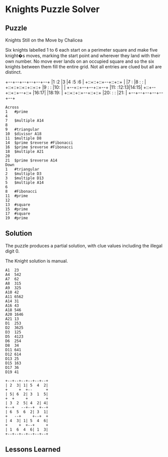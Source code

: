 # Knights Puzzle Solver

## Puzzle

Knights Still on the Move by Chalicea

Six knights labelled 1 to 6 each start on a perimeter square and make five knight�s moves, marking  the start point and  wherever they land with their own number. No move ever lands on an occupied square and so the six knights between them fill the entire grid. Not all entries are clued but all are distinct.

+--+--+--+--+--+--+
|1 :2 |3 |4 :5 :6 |
+::+::+::+--+::+::+
|  |7 :  |8 :  :  |
+::+::+::+::+::+::+
|9 :  :  |10:  |  |
+--+::+--+--+::+--+
|11:  :12:13|14:15|
+::+--+::+::+--+::+
|16:17|  |18:19:  |
+::+::+::+--+::+::+
|20:  :  :  |21:  |
+--+--+--+--+--+--+

```
Across
1	#prime
4	
7	$multiple A14
8	
9	#triangular
10	$divisor A18
11	$multiple D8
14	$prime $reverse #Fibonacci
16	$prime $reverse #Fibonacci
18	$multiple A21
20	
21	$prime $reverse A14
Down
1	#triangular
2	$multiple D3
3	$multiple D13
5	$multiple A14
6	
8	#Fibonacci
11	#prime
12	
13	#square
15	#prime
17	#square
19	#prime
```

## Solution

The puzzle produces a partial solution, with clue values including the illegal digit 0.

The Knight solution is manual.

```
A1	23
A4	542
A7	62
A8	315
A9	325
A10	42
A11	6562
A14	31
A16	43
A18	546
A20	1646
A21	13
D1	253
D2	3625
D3	125
D5	4123
D6	254
D8	34
D11	641
D12	614
D13	25
D15	163
D17	36
D19	41

+--+--+--+--+--+--+
| 2  3| 1| 5  4  2|
+     +  +--      +
| 5| 6  2| 3  1  5|
+  +     +        +
| 3  2  5| 4  2| 4|
+--+   --+--+  +--+
| 6  5  6  2| 3  1|
+   --+     +--+  +
| 4  3| 1| 5  4  6|
+     +  +--+     +
| 1  6  4  6| 1  3|
+--+--+--+--+--+--+
```

## Lessons Learned

